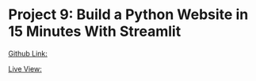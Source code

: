 # Project 9: Build a Python Website in 15 Minutes With Streamlit

[Github Link: ](https://github.com/Qiratsumra/data_generator_streamlit)








[Live View: ](https://datageneratorapp-qs.streamlit.app/)